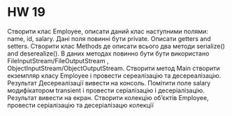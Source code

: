 # HW 19
<p>

Створити клас Employee, описати даний клас наступними полями: name, id, salary. Дані поля повинні бути private. Описати getters and setters.
Створити клас Methods де описати всього два методи serialize() and deserealize(). В даних методах повинно бути бути використано FileInputStream/FileOutputStream , ObjectInputStream/ObjectOutputStream. 
Створити метод Main створити екземпляр класу Employee і провести сереалізацію та десереалізацію. Результат Десереалізації вивести на консоль. Помітити поле salary модифікатором transient і провести серіалізацію і десеріалізацію. Результат вивести на екран. 
Створити колекцію об’єктів Employee, провести серіалізацію та десеріалізацю колекції

</p>

